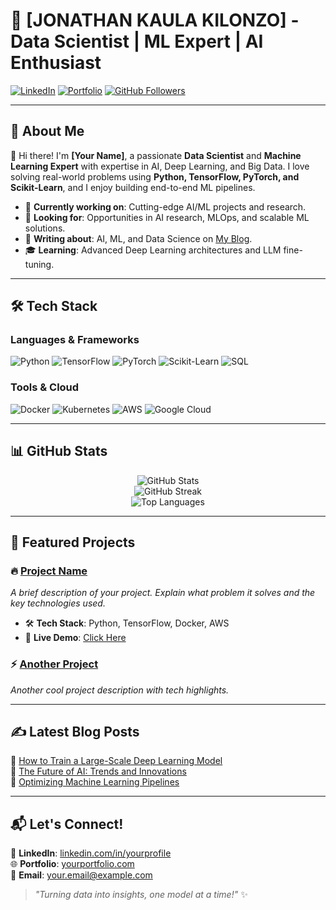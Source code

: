 <!-- Your Name -->
# 🚀 [JONATHAN KAULA KILONZO] - Data Scientist | ML Expert | AI Enthusiast 

[![LinkedIn](https://img.shields.io/badge/LinkedIn-Profile-blue?style=flat&logo=linkedin)](https://www.linkedin.com/in/yourprofile/)
[![Portfolio](https://img.shields.io/badge/Portfolio-Website-green?style=flat&logo=google-chrome)](https://yourportfolio.com/)
[![GitHub Followers](https://img.shields.io/github/followers/yourusername?label=Follow&style=social)](https://github.com/yourusername)

---

## 🧠 About Me

👋 Hi there! I'm **[Your Name]**, a passionate **Data Scientist** and **Machine Learning Expert** with expertise in AI, Deep Learning, and Big Data. I love solving real-world problems using **Python, TensorFlow, PyTorch, and Scikit-Learn**, and I enjoy building end-to-end ML pipelines. 

- 🔬 **Currently working on**: Cutting-edge AI/ML projects and research.
- 🎯 **Looking for**: Opportunities in AI research, MLOps, and scalable ML solutions.
- 📝 **Writing about**: AI, ML, and Data Science on [My Blog](https://yourblog.com).
- 🎓 **Learning**: Advanced Deep Learning architectures and LLM fine-tuning.

---

## 🛠️ Tech Stack

### **Languages & Frameworks**
![Python](https://img.shields.io/badge/Python-3776AB?style=flat&logo=python&logoColor=white)
![TensorFlow](https://img.shields.io/badge/TensorFlow-FF6F00?style=flat&logo=tensorflow&logoColor=white)
![PyTorch](https://img.shields.io/badge/PyTorch-EE4C2C?style=flat&logo=pytorch&logoColor=white)
![Scikit-Learn](https://img.shields.io/badge/Scikit--Learn-F7931E?style=flat&logo=scikit-learn&logoColor=white)
![SQL](https://img.shields.io/badge/SQL-4479A1?style=flat&logo=postgresql&logoColor=white)

### **Tools & Cloud**
![Docker](https://img.shields.io/badge/Docker-2496ED?style=flat&logo=docker&logoColor=white)
![Kubernetes](https://img.shields.io/badge/Kubernetes-326CE5?style=flat&logo=kubernetes&logoColor=white)
![AWS](https://img.shields.io/badge/AWS-232F3E?style=flat&logo=amazon-aws&logoColor=white)
![Google Cloud](https://img.shields.io/badge/GCP-4285F4?style=flat&logo=google-cloud&logoColor=white)

---

## 📊 GitHub Stats

<p align="center">
  <img src="https://github-readme-stats.vercel.app/api?username=yourusername&show_icons=true&theme=radical" alt="GitHub Stats" />
  <br>
  <img src="https://github-readme-streak-stats.herokuapp.com/?user=yourusername&theme=radical" alt="GitHub Streak" />
  <br>
  <img src="https://github-readme-stats.vercel.app/api/top-langs/?username=yourusername&layout=compact&theme=radical" alt="Top Languages" />
</p>

---

## 🚀 Featured Projects

### 🔥 [Project Name](https://github.com/yourusername/project-repo)
_A brief description of your project. Explain what problem it solves and the key technologies used._

- 🛠 **Tech Stack**: Python, TensorFlow, Docker, AWS
- 🚀 **Live Demo**: [Click Here](https://yourprojectdemo.com)

### ⚡ [Another Project](https://github.com/yourusername/another-project)
_Another cool project description with tech highlights._

---

## ✍️ Latest Blog Posts
📌 [How to Train a Large-Scale Deep Learning Model](https://yourblog.com/deep-learning-tutorial)  
📌 [The Future of AI: Trends and Innovations](https://yourblog.com/ai-trends)  
📌 [Optimizing Machine Learning Pipelines](https://yourblog.com/ml-pipelines)  

---

## 📬 Let's Connect!

💼 **LinkedIn**: [linkedin.com/in/yourprofile](https://www.linkedin.com/in/yourprofile/)  
🌐 **Portfolio**: [yourportfolio.com](https://yourportfolio.com/)  
📧 **Email**: your.email@example.com  

> _"Turning data into insights, one model at a time!"_ ✨
